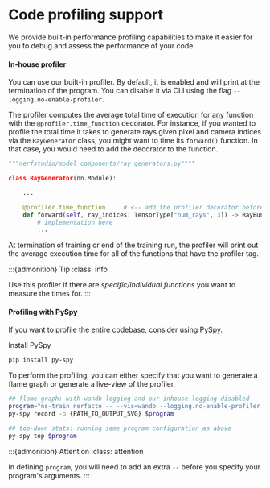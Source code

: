 # Code profiling support

We provide built-in performance profiling capabilities to make it easier for you to debug and assess the performance of your code.

#### In-house profiler

You can use our built-in profiler. By default, it is enabled and will print at the termination of the program. You can disable it via CLI using the flag `--logging.no-enable-profiler`.


The profiler computes the average total time of execution for any function with the `@profiler.time_function` decorator.
For instance, if you wanted to profile the total time it takes to generate rays given pixel and camera indices via the `RayGenerator` class, you might want to time its `forward()` function. In that case, you would need to add the decorator to the function.

```python
"""nerfstudio/model_components/ray_generators.py""""

class RayGenerator(nn.Module):

    ...

    @profiler.time_function     # <-- add the profiler decorator before the function
    def forward(self, ray_indices: TensorType["num_rays", 3]) -> RayBundle:
        # implementation here
        ...
```

At termination of training or end of the training run, the profiler will print out the average execution time for all of the functions that have the profiler tag.

:::{admonition} Tip
:class: info

Use this profiler if there are *specific/individual functions* you want to measure the times for.
  :::


#### Profiling with PySpy

If you want to profile the entire codebase, consider using [PySpy](https://github.com/benfred/py-spy).

Install PySpy

```bash
pip install py-spy
```

To perform the profiling, you can either specify that you want to generate a flame graph or generate a live-view of the profiler.

```bash
## flame graph: with wandb logging and our inhouse logging disabled
program="ns-train nerfacto -- --vis=wandb --logging.no-enable-profiler blender-data"
py-spy record -o {PATH_TO_OUTPUT_SVG} $program
```

```bash
## top-down stats: running same program configuration as above
py-spy top $program
```
:::{admonition} Attention
:class: attention

In defining `program`, you will need to add an extra `--` before you specify your program's arguments.
  :::